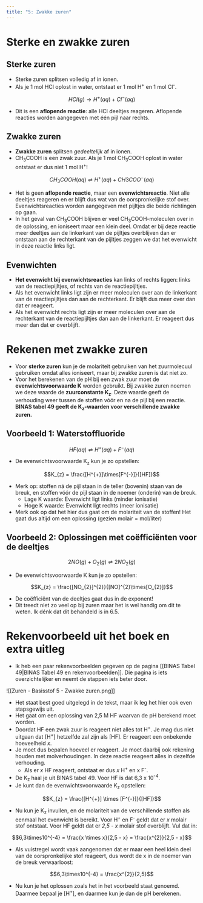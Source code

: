 ```yaml
---
title: "5: Zwakke zuren"
---
```


# Sterke en zwakke zuren
## Sterke zuren
- Sterke zuren splitsen volledig af in ionen.
- Als je 1 mol HCl oplost in water, ontstaat er 1 mol H<sup>+</sup> en 1 mol Cl<sup>-</sup>. 

$$HCl (g) \rightarrow H^{+} (aq) + Cl^{-} (aq)$$
- Dit is een **aflopende reactie**: alle HCl deeltjes reageren. Aflopende reacties worden aangegeven met één pijl naar rechts.

## Zwakke zuren
- **Zwakke zuren** splitsen *gedeeltelijk* af in ionen.
- CH<sub>3</sub>COOH is een zwak zuur. Als je 1 mol CH<sub>3</sub>COOH oplost in water ontstaat er dus niet 1 mol H<sup>+</sup>!
 
$$CH_{3}COOH (aq) \rightleftharpoons H^{+} (aq) + CH3COO^{-} (aq)$$
- Het is geen **aflopende reactie**, maar een **evenwichtsreactie**. Niet alle deeltjes reageren en er blijft dus wat van de oorspronkelijke stof over. Evenwichtsreacties worden aangegeven met pijltjes die beide richtingen op gaan.
- In het geval van CH<sub>3</sub>COOH blijven er veel CH<sub>3</sub>COOH-moleculen over in de oplossing, en ioniseert maar een klein deel. Omdat er bij deze reactie meer deeltjes aan de linkerkant van de pijltjes overblijven dan er ontstaan aan de rechterkant van de pijltjes zeggen we dat het evenwicht in deze reactie links ligt.
## Evenwichten
- **Het evenwicht bij evenwichtsreacties** kan links of rechts liggen: links van de reactiepijltjes, of rechts van de reactiepijltjes.
- Als het evenwicht links ligt zijn er meer moleculen over aan de linkerkant van de reactiepijltjes dan aan de rechterkant. Er blijft dus meer over dan dat er reageert.
- Als het evenwicht rechts ligt zijn er meer moleculen over aan de rechterkant van de reactiepijltjes dan aan de linkerkant. Er reageert dus meer dan dat er overblijft.

# Rekenen met zwakke zuren
- Voor **sterke zuren** kun je de molariteit gebruiken van het zuurmolecuul gebruiken omdat alles ioniseert, maar bij zwakke zuren is dat niet zo.
- Voor het berekenen van de pH bij een zwak zuur moet de **evenwichtsvoorwaarde K** worden gebruikt. Bij zwakke zuren noemen we deze waarde de **zuurconstante K<sub>z</sub>**. Deze waarde geeft de verhouding weer tussen de stoffen vóór en na de pijl bij een reactie. **BINAS tabel 49 geeft de K<sub>z</sub>-waarden voor verschillende zwakke zuren.**

## Voorbeeld 1: Waterstoffluoride

$$HF (aq) \rightleftharpoons H^{+} (aq)+ F^{-} (aq)$$
- De evenwichtsvoorwaarde K<sub>z</sub> kun je zo opstellen:

 $$K_{z} = \frac{[H^{+}]\times[F^{-}]}{[HF]}$$
- Merk op: stoffen ná de pijl staan in de teller (bovenin) staan van de breuk, en stoffen vóór de pijl staan in de noemer (onderin) van de breuk.
	- Lage K waarde: Evenwicht ligt links (minder ionisatie)
	- Hoge K waarde: Evenwicht ligt rechts (meer ionisatie)
- Merk ook op dat het hier dus gaat om de molariteit van de stoffen! Het gaat dus altijd om een oplossing (gezien molair = mol/liter)

## Voorbeeld 2: Oplossingen met coëfficiënten voor de deeltjes

$$ 2NO (g) + O_{2} (g) \rightleftharpoons 2 NO_{2} (g)$$
- De evenwichtsvoorwaarde K kun je zo opstellen:
 
$$K_{z} = \frac{[NO_{2}]^{2}}{[NO]^{2}\times[O_{2}]}$$
- De coëfficiënt van de deeltjes gaat dus in de exponent!
- Dit treedt niet zo veel op bij zuren maar het is wel handig om dit te weten. Ik dénk dat dit behandeld is in 6.5.

# Rekenvoorbeeld uit het boek en extra uitleg
- Ik heb een paar rekenvoorbeelden gegeven op de pagina [[BINAS Tabel 49|BINAS Tabel 49 en rekenvoorbeelden]]. Die pagina is iets overzichtelijker en neemt de stappen iets beter door.

![[Zuren - Basisstof 5 - Zwakke zuren.png]]
- Het staat best goed uitgelegd in de tekst, maar ik leg het hier ook even stapsgewijs uit.
- Het gaat om een oplossing van 2,5 M HF waarvan de pH berekend moet worden.
- Doordat HF een zwak zuur is reageert niet alles tot H<sup>+</sup>. Je mag dus niet uitgaan dat \[H<sup>+</sup>\] hetzelfde zal zijn als \[HF\]. Er reageert een onbekende hoeveelheid *x*.
- Je moet dus bepalen hoeveel er reageert. Je moet daarbij ook rekening houden met molverhoudingen. In deze reactie reageert alles in dezelfde verhouding.
	- Als er *x* HF reageert, ontstaat er dus *x* H<sup>+</sup> en x F<sup>-</sup>.
- De K<sub>z</sub> haal je uit BINAS tabel 49. Voor HF is dat 6,3 x 10<sup>-4</sup>.
- Je kunt dan de evenwichtsvoorwaarde K<sub>z</sub> opstellen:

$$K_{z} = \frac{[H^{+}] \times [F^{-}]}{[HF]}$$
- Nu kun je K<sub>z</sub> invullen, en de molariteit van de verschillende stoffen als eenmaal het evenwicht is bereikt. Voor H<sup>+</sup> en F<sup>-</sup> geldt dat er *x* molair stof ontstaat. Voor HF geldt dat er *2,5 - x* molair stof overblijft. Vul dat in:

$$6,3\times10^{-4} = \frac{x \times x}{2,5 - x} = \frac{x^{2}}{2,5 - x}$$
- Als vuistregel wordt vaak aangenomen dat er maar een heel klein deel van de oorspronkelijke stof reageert, dus wordt de x in de noemer van de breuk verwaarloost:

$$6,3\times10^{-4} = \frac{x^{2}}{2,5}$$
- Nu kun je het oplossen zoals het in het voorbeeld staat genoemd. Daarmee bepaal je \[H<sup>+</sup>\], en daarmee kun je dan de pH berekenen.